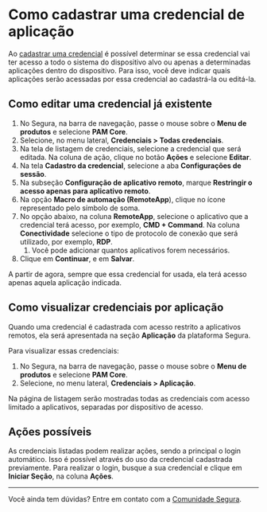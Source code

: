 # Como cadastrar uma credencial de aplicação

Ao [cadastrar uma credencial](/v4/docs/pt/pam-how-to-set-up-a-credential-in-senhasegura) é possível determinar se essa credencial vai ter acesso a todo o sistema do dispositivo alvo ou apenas a determinadas aplicações dentro do dispositivo. Para isso, você deve indicar quais aplicações serão acessadas por essa credencial ao cadastrá-la ou editá-la.

## Como editar uma credencial já existente

1. No Segura, na barra de navegação, passe o mouse sobre o **Menu de produtos** e selecione **PAM Core**.  
2. Selecione, no menu lateral, **Credenciais > Todas credenciais**.
3. Na tela de listagem de credenciais, selecione a credencial que será editada. Na coluna de ação, clique no botão **Ações** e selecione **Editar**.
4. Na tela **Cadastro da credencial**, selecione a aba **Configurações de sessão**.
5. Na subseção **Configuração de aplicativo remoto**, marque **Restringir o acesso apenas para aplicativo remoto**.
6. Na opção **Macro de automação (RemoteApp**), clique no ícone representado pelo símbolo de soma.
7. No opção abaixo, na coluna **RemoteApp**, selecione o aplicativo que a credencial terá acesso, por exemplo, **CMD + Command**. Na coluna **Conectividade** selecione o tipo de protocolo de conexão que será utilizado, por exemplo, **RDP**.
    1. Você pode adicionar quantos aplicativos forem necessários.
8. Clique em **Continuar**, e em **Salvar**.

A partir de agora, sempre que essa credencial for usada, ela terá acesso apenas aquela aplicação indicada.

## Como visualizar credenciais por aplicação

Quando uma credencial é cadastrada com acesso restrito a aplicativos remotos, ela será apresentada na seção **Aplicação** da plataforma Segura.

Para visualizar essas credenciais:

1. No Segura, na barra de navegação, passe o mouse sobre o **Menu de produtos** e selecione **PAM Core**.  
2. Selecione, no menu lateral, **Credenciais > Aplicação**.

Na página de listagem serão mostradas todas as credenciais com acesso limitado a aplicativos, separadas por dispositivo de acesso.

## Ações possíveis

As credenciais listadas podem realizar ações, sendo a principal o login automático. Isso é possível através do uso da credencial cadastrada previamente. Para realizar o login, busque a sua credencial e clique em **Iniciar Seção**, na coluna **Ações**.

***

Você ainda tem dúvidas? Entre em contato com a [Comunidade Segura](https://community.Segura.io/).